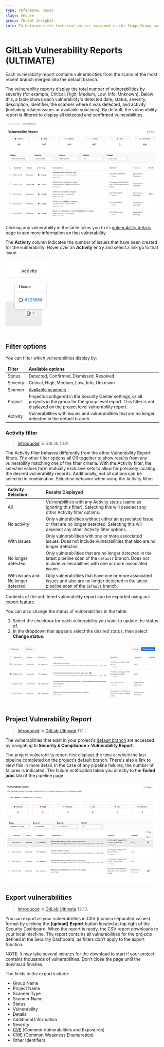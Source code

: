 ```yaml
---
type: reference, howto
stage: Secure
group: Threat Insights
info: To determine the technical writer assigned to the Stage/Group associated with this page, see https://about.gitlab.com/handbook/engineering/ux/technical-writing/#assignments
---
```


# GitLab Vulnerability Reports **(ULTIMATE)**

Each vulnerability report contains vulnerabilities from the scans of the most recent branch merged into the default branch.

The vulnerability reports display the total number of vulnerabilities by severity (for example,
Critical, High, Medium, Low, Info, Unknown). Below this, a table shows each vulnerability's detected date, status, severity, description, identifier, the scanner where it was detected, and activity (including related issues or available solutions). By default, the vulnerability report is filtered to display all detected and confirmed vulnerabilities.

![Vulnerability Report](img/group_vulnerability_report_v13_9.png)

Clicking any vulnerability in the table takes you to its
[vulnerability details](../vulnerabilities) page to see more information on that vulnerability.

The **Activity** column indicates the number of issues that have been created for the vulnerability.
Hover over an **Activity** entry and select a link go to that issue.

![Display attached issues](img/vulnerability_list_table_v13_9.png)

## Filter options

You can filter which vulnerabilities display by:

| Filter   | Available options |
|:---------|:------------------|
| Status   | Detected, Confirmed, Dismissed, Resolved |
| Severity | Critical, High, Medium, Low, Info, Unknown |
| Scanner  | [Available scanners](../index.md#security-scanning-tools). |
| Project  | Projects configured in the Security Center settings, or all projects in the group for the group level report. This filter is not displayed on the project level vulnerability report. |
| Activity | Vulnerabilities with issues and vulnerabilities that are no longer detected in the default branch. |

### Activity filter

> [Introduced](https://gitlab.com/gitlab-org/gitlab/-/issues/259255) in GitLab 13.9

The Activity filter behaves differently from the other Vulnerability Report filters. The other filter options all OR together to show results from any vulnerability matching one of the filter criteria. With the Activity filter, the selected values form mutually exclusive sets to allow for precisely locating the desired vulnerability records. Additionally, not all options can be selected in combination. Selection behavior when using the Activity filter:

| Activity Selection                  | Results Displayed |
|:------------------------------------|:------------------|
|  All                                | Vulnerabilities with any Activity status (same as ignoring this filter). Selecting this will deselect any other Activity filter options. |
|  No activity                        | Only vulnerabilities without either an associated Issue or that are no longer detected. Selecting this will deselect any other Activity filter options. |
|  With issues                        | Only vulnerabilities with one or more associated issues. Does not include vulnerabilities that also are no longer detected. |
|  No longer detected                 | Only vulnerabilities that are no longer detected in the latest pipeline scan of the `default` branch. Does not include vulnerabilities with one or more associated issues. |
|  With issues and No longer detected | Only vulnerabilities that have one or more associated issues and also are no longer detected in the latest pipeline scan of the `default` branch. |

Contents of the unfiltered vulnerability report can be exported using our [export feature](#export-vulnerabilities).

You can also change the status of vulnerabilities in the table:

1. Select the checkbox for each vulnerability you want to update the status of.
1. In the dropdown that appears select the desired status, then select **Change status**.

![Project Vulnerability Report](img/project_security_dashboard_status_change_v13_9.png)

## Project Vulnerability Report

> [Introduced](https://gitlab.com/gitlab-org/gitlab/-/issues/6165) in [GitLab Ultimate](https://about.gitlab.com/pricing/) 11.1.

The vulnerabilities that exist in your project's
[default branch](../../project/repository/branches/index.md#default-branch) are accessed by navigating to
**Security & Compliance > Vulnerability Report**.

The project vulnerability report first displays the time at which the last pipeline completed on the project's
default branch. There's also a link to view this in more detail. In the case of any pipeline failures,
the number of failures is indicated. The failure notification takes you directly to
the **Failed jobs** tab of the pipeline page.

![Project Vulnerability Report](img/project_security_dashboard_v13_9.png)

## Export vulnerabilities

> [Introduced](https://gitlab.com/gitlab-org/gitlab/-/issues/213014) in [GitLab Ultimate](https://about.gitlab.com/pricing/) 12.10.

You can export all your vulnerabilities in CSV (comma separated values) format by clicking the
**{upload}** **Export** button located at top right of the Security Dashboard. When the report is
ready, the CSV report downloads to your local machine. The report contains all vulnerabilities for
the projects defined in the Security Dashboard, as filters don't apply to the export function.

NOTE:
It may take several minutes for the download to start if your project contains
thousands of vulnerabilities. Don't close the page until the download finishes.

The fields in the export include:

- Group Name
- Project Name
- Scanner Type
- Scanner Name
- Status
- Vulnerability
- Details
- Additional Information
- Severity
- [CVE](https://cve.mitre.org/) (Common Vulnerabilities and Exposures)
- [CWE](https://cwe.mitre.org/) (Common Weakness Enumeration)
- Other Identifiers
